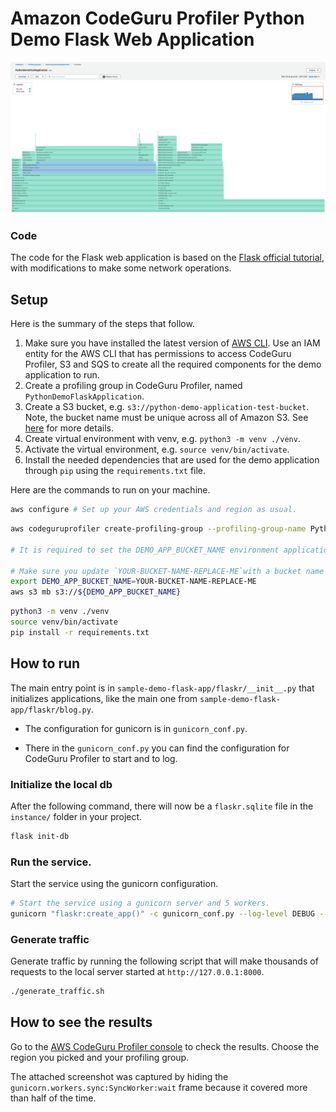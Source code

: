 # Amazon CodeGuru Profiler Python Demo Flask Web Application

![CodeGuru Profiler Console Screenshot](resources/CodeGuruProfilerPythonScreenshotDemoFlask.png)

### Code

The code for the Flask web application is based on the [Flask official tutorial](https://flask.palletsprojects.com/en/1.1.x/tutorial/), with modifications to make some network operations.

## Setup

Here is the summary of the steps that follow.

1. Make sure you have installed the latest version of [AWS CLI](https://docs.aws.amazon.com/cli/latest/userguide/cli-chap-welcome.html).
Use an IAM entity for the AWS CLI that has permissions to access CodeGuru Profiler, S3 and SQS to create all the required components for the demo application to run.
2. Create a profiling group in CodeGuru Profiler, named `PythonDemoFlaskApplication`.
3. Create a S3 bucket, e.g. `s3://python-demo-application-test-bucket`. Note, the bucket name must be unique across all of Amazon S3.
See [here](https://docs.aws.amazon.com/cli/latest/reference/s3/mb.html) for more details.
5. Create virtual environment with venv, e.g. `python3 -m venv ./venv`.
6. Activate the virtual environment, e.g. `source venv/bin/activate`.
7. Install the needed dependencies that are used for the demo application through `pip` using the `requirements.txt` file.

Here are the commands to run on your machine.

```bash
aws configure # Set up your AWS credentials and region as usual.
```

```bash
aws codeguruprofiler create-profiling-group --profiling-group-name PythonDemoFlaskApplication

# It is required to set the DEMO_APP_BUCKET_NAME environment applications for later running the demo application.

# Make sure you update `YOUR-BUCKET-NAME-REPLACE-ME`with a bucket name that is unique across all of Amazon S3.
export DEMO_APP_BUCKET_NAME=YOUR-BUCKET-NAME-REPLACE-ME
aws s3 mb s3://${DEMO_APP_BUCKET_NAME}
```

```bash
python3 -m venv ./venv
source venv/bin/activate
pip install -r requirements.txt
```

## How to run

The main entry point is in `sample-demo-flask-app/flaskr/__init__.py` that initializes applications, like the main one from `sample-demo-flask-app/flaskr/blog.py`.

* The configuration for gunicorn is in `gunicorn_conf.py`.

* There in the `gunicorn_conf.py` you can find the configuration for CodeGuru Profiler to start and to log.

### Initialize the local db

After the following command, there will now be a `flaskr.sqlite` file in the `instance/` folder in your project.
````bash
flask init-db
````

### Run the service.

Start the service using the gunicorn configuration.
```bash
# Start the service using a gunicorn server and 5 workers.
gunicorn "flaskr:create_app()" -c gunicorn_conf.py --log-level DEBUG --workers=5
```

### Generate traffic

Generate traffic by running the following script that will make thousands of requests to the local server started at `http://127.0.0.1:8000`.
```bash
./generate_traffic.sh
```

## How to see the results

Go to the [AWS CodeGuru Profiler console](https://console.aws.amazon.com/codeguru/profiler) to check the results. Choose the region you picked and your profiling group.

The attached screenshot was captured by hiding the `gunicorn.workers.sync:SyncWorker:wait` frame because it covered more than half of the time.
```
